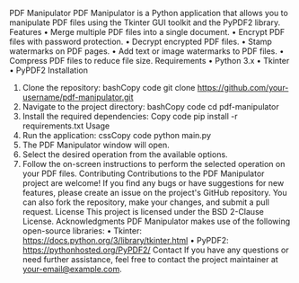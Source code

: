 PDF Manipulator
PDF Manipulator is a Python application that allows you to manipulate PDF files using the Tkinter GUI toolkit and the PyPDF2 library.
Features
•	Merge multiple PDF files into a single document.
•	Encrypt PDF files with password protection.
•	Decrypt encrypted PDF files.
•	Stamp watermarks on PDF pages.
•	Add text or image watermarks to PDF files.
•	Compress PDF files to reduce file size.
Requirements
•	Python 3.x
•	Tkinter
•	PyPDF2
Installation
1.	Clone the repository:
bashCopy code
git clone https://github.com/your-username/pdf-manipulator.git 
2.	Navigate to the project directory:
bashCopy code
cd pdf-manipulator 
3.	Install the required dependencies:
Copy code
pip install -r requirements.txt 
Usage
1.	Run the application:
cssCopy code
python main.py 
2.	The PDF Manipulator window will open.
3.	Select the desired operation from the available options.
4.	Follow the on-screen instructions to perform the selected operation on your PDF files.
Contributing
Contributions to the PDF Manipulator project are welcome! If you find any bugs or have suggestions for new features, please create an issue on the project's GitHub repository. You can also fork the repository, make your changes, and submit a pull request.
License
This project is licensed under the BSD 2-Clause License.
Acknowledgments
PDF Manipulator makes use of the following open-source libraries:
•	Tkinter: https://docs.python.org/3/library/tkinter.html
•	PyPDF2: https://pythonhosted.org/PyPDF2/
Contact
If you have any questions or need further assistance, feel free to contact the project maintainer at your-email@example.com.

